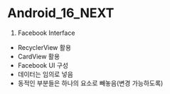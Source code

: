 # Android_16_NEXT

1. Facebook Interface

- RecyclerView 활용
- CardView 활용
- Facebook UI 구성
- 데이터는 임의로 넣음
- 동적인 부분들은 하나의 요소로 빼놓음(변경 가능하도록)
